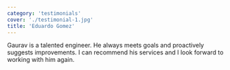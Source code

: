 ```yaml
---
category: 'testimonials'
cover: './testimonial-1.jpg'
title: 'Eduardo Gomez'
---
```


Gaurav is a talented engineer. He always meets goals and proactively suggests improvements. I can recommend his services and I look forward to working with him again.